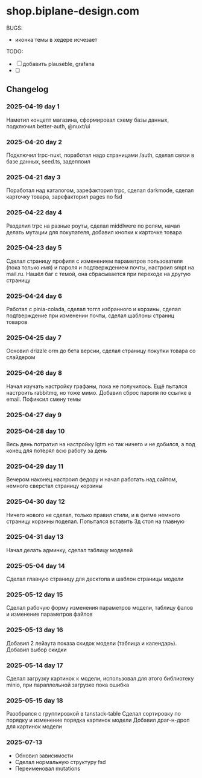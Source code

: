 # shop.biplane-design.com

BUGS:
- иконка темы в хедере исчезает

TODO:
- [ ] добавить plauseble, grafana
- [ ] 

## Changelog

### 2025-04-19 day 1

Наметил концепт магазина, сформировал схему базы данных, подключил better-auth, @nuxt/ui

### 2025-04-20 day 2

Подключил trpc-nuxt, поработал надо страницами /auth, сделал связи в базе данных, seed.ts, задеплоил

### 2025-04-21 day 3

Поработал над каталогом, зарефакторил trpc, сделал darkmode, сделал карточку товара, зарефакторил pages по fsd

### 2025-04-22 day 4

Разделил trpc на разные роуты, сделал middlwere по ролям, начал делать мутации для покупателя, добавил кнопки к карточке товара

### 2025-04-23 day 5

Сделал страницу профиля с изменением параметров пользователя (пока только имя) и пароля и подтверждением почты, настроил smpt на mail.ru.
Нашёл баг с темой, она сбрасывается при переходе на другую страницу

### 2025-04-24 day 6

Работал с pinia-colada, сделал тоггл избранного и корзины, сделал подтверждение при изменении почты, сделал шаблоны страниц товаров

### 2025-04-25 day 7

Основил drizzle orm до бета версии, сделал страницу покупки товара со слайдером 

### 2025-04-26 day 8

Начал изучать настройку графаны, пока не получилось. Ещё пытался настроить rabbitmq, но тоже мимо. Добавил сброс пароля по ссылке в email. Пофиксил смену темы

### 2025-04-27 day 9

### 2025-04-28 day 10

Весь день потратил на настройку lgtm но так ничего и не добился, а под конец для потерял всю работу за день

### 2025-04-29 day 11

Вечером наконец настроил федору и начал работать над сайтом, немного сверстал страницу корзины

### 2025-04-30 day 12

Ничего нового не сделал, только правил стили, и в фигме немного страницу корзины поделал. Попытался вставить 3д стол на главную

### 2025-04-31 day 13

Начал делать админку, сделал таблицу моделей

### 2025-05-04 day 14

Сделал главную страницу для десктопа и шаблон страницы модели

### 2025-05-12 day 15

Сделал рабочую форму изменения параметров модели, таблицу фалов и изменение параметров файлов

### 2025-05-13 day 16

Добавил 2 лейаута показа скидок модели (таблица и календарь). Добавил выбор скидки

### 2025-05-14 day 17

Сделал загрузку картинок к модели, использовал для этого библиотеку minio, при параллельной загрузке пока ошибка

### 2025-05-15 day 18

Разобрался с группировкой в tanstack-table
Сделал сортировку по порядку и изменение порядка картинок модели
Добавил драг-н-дроп для картинок модели

### 2025-07-13

- Обновил зависимости
- Сделал нормальную структуру fsd
- Переименовал mutations
